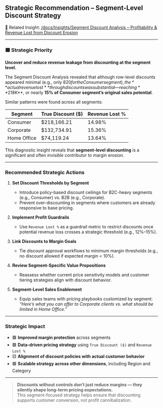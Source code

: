 ## Strategic Recommendation – Segment-Level Discount Strategy

📁 Related Insight: [/docs/Insights/Segment Discount Analysis – Profitability & Revenue Lost from Discount Erosion](Segment_Discount_Analysis.md)

---

### 🟪 Strategic Priority
**Uncover and reduce revenue leakage from discounting at the segment level.**

The Segment Discount Analysis revealed that although row-level discounts appeared minimal (e.g., only $820 for the Consumer segment), the **actual revenue lost** through discounts was substantial — reaching **$218K**, or nearly **15% of Consumer segment’s original sales potential**.

Similar patterns were found across all segments:

| Segment     | True Discount ($) | Revenue Lost % |
|-------------|-------------------|----------------|
| Consumer    | $218,166.21       | 14.98%         |
| Corporate   | $132,734.91       | 15.36%         |
| Home Office | $74,119.24        | 13.64%         |

This diagnostic insight reveals that **segment-level discounting** is a significant and often *invisible* contributor to margin erosion.

---

### Recommended Strategic Actions

1. **Set Discount Thresholds by Segment**
   - Introduce policy-based discount ceilings for B2C-heavy segments (e.g., Consumer) vs. B2B (e.g., Corporate).
   - Prevent over-discounting in segments where customers are already responsive to base pricing.

2. **Implement Profit Guardrails**
   - Use `Revenue Lost %` as a guardrail metric to restrict discounts once potential revenue loss crosses a strategic threshold (e.g., 12%–15%).

3. **Link Discounts to Margin Goals**
   - Tie discount approval workflows to minimum margin thresholds (e.g., no discount allowed if expected margin < 10%).

4. **Review Segment-Specific Value Propositions**
   - Reassess whether current price sensitivity models and customer tiering strategies align with discount behavior.

5. **Segment-Level Sales Enablement**
   - Equip sales teams with pricing playbooks customized by segment:  
     *“Here’s what you can offer to Corporate clients vs. what should be limited in Home Office.”*

---

### Strategic Impact

- 🟩 **Improved margin protection** across segments
- 🟪 **Data-driven pricing strategy** using `True Discount ($)` and `Revenue Lost %`
- 🟨 **Alignment of discount policies with actual customer behavior**
- 🟦 **Scalable strategy across other dimensions**, including Region and Category

---

> **Discounts without controls don’t just reduce margins — they silently shape long-term pricing expectations.**  
> This segment-focused strategy helps ensure that discounting supports customer conversion, not profit cannibalization.

